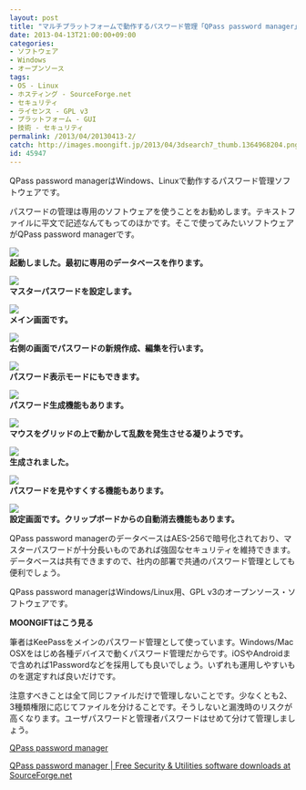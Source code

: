 ```yaml
---
layout: post
title: "マルチプラットフォームで動作するパスワード管理「QPass password manager」"
date: 2013-04-13T21:00:00+09:00
categories:
- ソフトウェア
- Windows
- オープンソース
tags: 
- OS - Linux
- ホスティング - SourceForge.net
- セキュリティ
- ライセンス - GPL v3
- プラットフォーム - GUI
- 技術 - セキュリティ
permalink: /2013/04/20130413-2/
catch: http://images.moongift.jp/2013/04/3dsearch7_thumb.1364968204.png
id: 45947
---
```

QPass password managerはWindows、Linuxで動作するパスワード管理ソフトウェアです。

  
  

パスワードの管理は専用のソフトウェアを使うことをお勧めします。テキストファイルに平文で記述なんてもってのほかです。そこで使ってみたいソフトウェアがQPass password managerです。

  

[![](http://images.moongift.jp/2013/04/3dsearch1_thumb.1364968188.png)](http://images.moongift.jp/2013/04/3dsearch1.1364968188.png)  
**起動しました。最初に専用のデータベースを作ります。**

  

[![](http://images.moongift.jp/2013/04/3dsearch2_thumb.1364968192.png)](http://images.moongift.jp/2013/04/3dsearch2.1364968192.png)  
**マスターパスワードを設定します。**

  

[![](http://images.moongift.jp/2013/04/3dsearch4_thumb.1364968195.png)](http://images.moongift.jp/2013/04/3dsearch4.1364968195.png)  
**メイン画面です。**

  

[![](http://images.moongift.jp/2013/04/3dsearch5_thumb.1364968198.png)](http://images.moongift.jp/2013/04/3dsearch5.1364968198.png)  
**右側の画面でパスワードの新規作成、編集を行います。**

  

[![](http://images.moongift.jp/2013/04/3dsearch6_thumb.1364968202.png)](http://images.moongift.jp/2013/04/3dsearch6.1364968202.png)  
**パスワード表示モードにもできます。**

  

[![](http://images.moongift.jp/2013/04/3dsearch7_thumb.1364968204.png)](http://images.moongift.jp/2013/04/3dsearch7.1364968204.png)  
**パスワード生成機能もあります。**

  

[![](http://images.moongift.jp/2013/04/3dsearch8_thumb.1364968207.png)](http://images.moongift.jp/2013/04/3dsearch8.1364968207.png)  
**マウスをグリッドの上で動かして乱数を発生させる凝りようです。**

  

[![](http://images.moongift.jp/2013/04/3dsearch9_thumb.1364968213.png)](http://images.moongift.jp/2013/04/3dsearch9.1364968213.png)  
**生成されました。**

  

[![](http://images.moongift.jp/2013/04/3dsearch10_thumb.1364968218.png)](http://images.moongift.jp/2013/04/3dsearch10.1364968218.png)  
**パスワードを見やすくする機能もあります。**

  

[![](http://images.moongift.jp/2013/04/3dsearch11_thumb.1364968221.png)](http://images.moongift.jp/2013/04/3dsearch11.1364968221.png)  
**設定画面です。クリップボードからの自動消去機能もあります。**

  

QPass password managerのデータベースはAES-256で暗号化されており、マスターパスワードが十分長いものであれば強固なセキュリティを維持できます。データベースは共有できますので、社内の部署で共通のパスワード管理としても便利でしょう。

  

QPass password managerはWindows/Linux用、GPL v3のオープンソース・ソフトウェアです。

  
  
  

**MOONGIFTはこう見る**

  

筆者はKeePassをメインのパスワード管理として使っています。Windows/Mac OSXをはじめ各種デバイスで動くパスワード管理だからです。iOSやAndroidまで含めれば1Passwordなどを採用しても良いでしょう。いずれも運用しやすいものを選定すれば良いだけです。

  

注意すべきことは全て同じファイルだけで管理しないことです。少なくとも2、3種類権限に応じてファイルを分けることです。そうしないと漏洩時のリスクが高くなります。ユーザパスワードと管理者パスワードはせめて分けて管理しましょう。

  

[QPass password manager](http://qpass.sourceforge.net/)

  
  

[QPass password manager | Free Security & Utilities software downloads at SourceForge.net](http://sourceforge.net/projects/qpass/)

